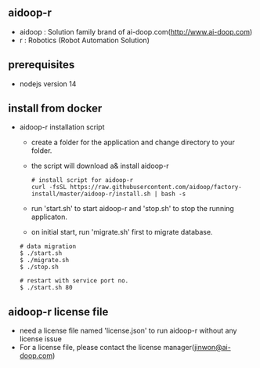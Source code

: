 ## aidoop-r

- aidoop : Solution family brand of ai-doop.com(http://www.ai-doop.com)
- r : Robotics (Robot Automation Solution)

## prerequisites

- nodejs version 14

## install from docker

- aidoop-r installation script

  - create a folder for the application and change directory to your folder.
  - the script will download a& install aidoop-r

    ```
    # install script for aidoop-r
    curl -fsSL https://raw.githubusercontent.com/aidoop/factory-install/master/aidoop-r/install.sh | bash -s
    ```

  - run 'start.sh' to start aidoop-r and 'stop.sh' to stop the running applicaton.
  - on initial start, run 'migrate.sh' first to migrate database.

  ```
  # data migration
  $ ./start.sh
  $ ./migrate.sh
  $ ./stop.sh

  # restart with service port no.
  $ ./start.sh 80
  ```

## aidoop-r license file

- need a license file named 'license.json' to run aidoop-r without any license issue
- For a license file, please contact the license manager(jinwon@ai-doop.com)
